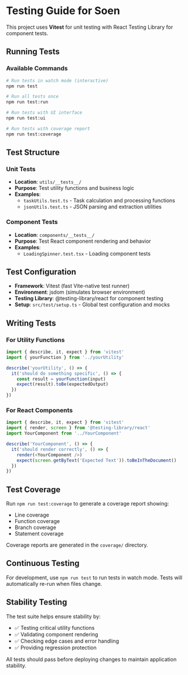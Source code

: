 # Testing Guide for Soen

This project uses **Vitest** for unit testing with React Testing Library for component tests.

## Running Tests

### Available Commands

```bash
# Run tests in watch mode (interactive)
npm run test

# Run all tests once
npm run test:run

# Run tests with UI interface
npm run test:ui

# Run tests with coverage report
npm run test:coverage
```

## Test Structure

### Unit Tests
- **Location**: `utils/__tests__/`
- **Purpose**: Test utility functions and business logic
- **Examples**: 
  - `taskUtils.test.ts` - Task calculation and processing functions
  - `jsonUtils.test.ts` - JSON parsing and extraction utilities

### Component Tests
- **Location**: `components/__tests__/`
- **Purpose**: Test React component rendering and behavior
- **Examples**:
  - `LoadingSpinner.test.tsx` - Loading component tests

## Test Configuration

- **Framework**: Vitest (fast Vite-native test runner)
- **Environment**: jsdom (simulates browser environment)
- **Testing Library**: @testing-library/react for component testing
- **Setup**: `src/test/setup.ts` - Global test configuration and mocks

## Writing Tests

### For Utility Functions
```typescript
import { describe, it, expect } from 'vitest'
import { yourFunction } from '../yourUtility'

describe('yourUtility', () => {
  it('should do something specific', () => {
    const result = yourFunction(input)
    expect(result).toBe(expectedOutput)
  })
})
```

### For React Components
```typescript
import { describe, it, expect } from 'vitest'
import { render, screen } from '@testing-library/react'
import YourComponent from '../YourComponent'

describe('YourComponent', () => {
  it('should render correctly', () => {
    render(<YourComponent />)
    expect(screen.getByText('Expected Text')).toBeInTheDocument()
  })
})
```

## Test Coverage

Run `npm run test:coverage` to generate a coverage report showing:
- Line coverage
- Function coverage  
- Branch coverage
- Statement coverage

Coverage reports are generated in the `coverage/` directory.

## Continuous Testing

For development, use `npm run test` to run tests in watch mode. Tests will automatically re-run when files change.

## Stability Testing

The test suite helps ensure stability by:
- ✅ Testing critical utility functions
- ✅ Validating component rendering
- ✅ Checking edge cases and error handling
- ✅ Providing regression protection

All tests should pass before deploying changes to maintain application stability.
